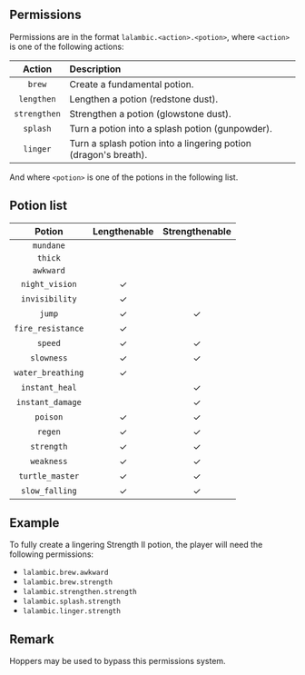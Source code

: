## Permissions

Permissions are in the format `lalambic.<action>.<potion>`, where `<action>` is one of
the following actions:

|    Action    | Description                                                     |
|:------------:|:----------------------------------------------------------------|
|    `brew`    | Create a fundamental potion.                                    |
|  `lengthen`  | Lengthen a potion (redstone dust).                              |
| `strengthen` | Strengthen a potion (glowstone dust).                           |
|   `splash`   | Turn a potion into a splash potion (gunpowder).                 |
|   `linger`   | Turn a splash potion into a lingering potion (dragon's breath). |

And where `<potion>` is one of the potions in the following list.

## Potion list

|      Potion       | Lengthenable | Strengthenable |
|:-----------------:|:------------:|:--------------:|
|     `mundane`     |              |                |
|      `thick`      |              |                |
|     `awkward`     |              |                |
|  `night_vision`   |   &check;    |                |
|  `invisibility`   |   &check;    |                |
|      `jump`       |   &check;    |    &check;     |
| `fire_resistance` |   &check;    |                |
|      `speed`      |   &check;    |    &check;     |
|    `slowness`     |   &check;    |    &check;     |
| `water_breathing` |   &check;    |                |
|  `instant_heal`   |              |    &check;     |
| `instant_damage`  |              |    &check;     |
|     `poison`      |   &check;    |    &check;     |
|      `regen`      |   &check;    |    &check;     |
|    `strength`     |   &check;    |    &check;     |
|    `weakness`     |   &check;    |    &check;     |
|  `turtle_master`  |   &check;    |    &check;     |
|  `slow_falling`   |   &check;    |    &check;     |

## Example

To fully create a lingering Strength II potion, the player will need the following
permissions:

- `lalambic.brew.awkward`
- `lalambic.brew.strength`
- `lalambic.strengthen.strength`
- `lalambic.splash.strength`
- `lalambic.linger.strength`

## Remark

Hoppers may be used to bypass this permissions system.
